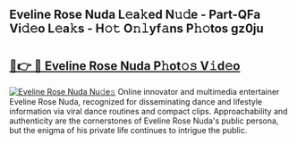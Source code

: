 ## Eveline Rose Nuda L𝚎a𝚔ed N𝚞𝚍e - Part-QFa Vi𝚍𝚎o L𝚎a𝚔s - H𝚘𝚝 O𝚗𝚕yf𝚊ns P𝚑𝚘tos gz0ju

# <h2><a href="http://kf572w.oniu.top/?m=Eveline+Rose+Nuda">🔗👉 🔴 Eveline Rose Nuda P𝚑ot𝚘𝚜 V𝚒d𝚎o</a></h2>

[![Eveline Rose Nuda Nu𝚍e𝚜](https://i.imgur.com/0qMVB7G.gif)](http://kf572w.oniu.top/?m=Eveline+Rose+Nuda)
Online innovator and multimedia entertainer Eveline Rose Nuda, recognized for disseminating dance and lifestyle information via viral dance routines and compact clips. Approachability and authenticity are the cornerstones of Eveline Rose Nuda's public persona, but the enigma of his private life continues to intrigue the public.  
